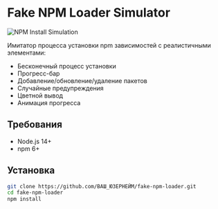 # Fake NPM Loader Simulator

![NPM Install Simulation](https://i.imgur.com/3VXIBGe.gif)

Имитатор процесса установки npm зависимостей с реалистичными элементами:
- Бесконечный процесс установки
- Прогресс-бар
- Добавление/обновление/удаление пакетов
- Случайные предупреждения
- Цветной вывод
- Анимация прогресса

## Требования
- Node.js 14+
- npm 6+

## Установка
```bash
git clone https://github.com/ВАШ_ЮЗЕРНЕЙМ/fake-npm-loader.git
cd fake-npm-loader
npm install
